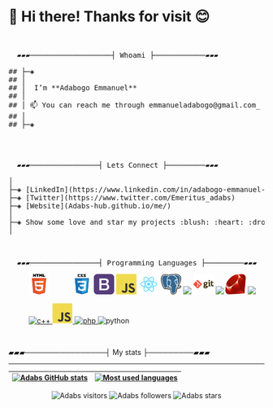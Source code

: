 
# 👋 Hi there! Thanks for visit :blush:

<pre>
<br>
  ▰▰▰───────────────────┤ Whoami ├────────────▰▰▰

## ├─◈ 
## │
## │  I’m **Adabogo Emmanuel**
## │  
## │ 📫 You can reach me through emmanueladabogo@gmail.com_
## │
## ├─◈ 


<br>
  ▰▰▰────────────────┤ Lets Connect ├─────────▰▰▰

│
├─◈ [LinkedIn](https://www.linkedin.com/in/adabogo-emmanuel-89a213216/)
├─◈ [Twitter](https://www.twitter.com/Emeritus_adabs)
├─◈ [Website](Adabs-hub.github.io/me/)
│
├─◈ Show some love and star my projects :blush: :heart: :droplet:
│

<br>
  ▰▰▰────────────────┤ Programming Languages ├─────────▰▰▰
</pre>
<!--       LANG -->
<code><img style = "padding-left: 40px;" height="40" src="https://raw.githubusercontent.com/github/explore/80688e429a7d4ef2fca1e82350fe8e3517d3494d/topics/html/html.png"></code>
<code><img style="padding-left: 40px;" height="40" src="https://raw.githubusercontent.com/github/explore/80688e429a7d4ef2fca1e82350fe8e3517d3494d/topics/css/css.png"></code>
<code><img height="40" src="https://raw.githubusercontent.com/github/explore/80688e429a7d4ef2fca1e82350fe8e3517d3494d/topics/bootstrap/bootstrap.png"></code>
<code><img height="40" src="https://raw.githubusercontent.com/github/explore/80688e429a7d4ef2fca1e82350fe8e3517d3494d/topics/javascript/javascript.png"></code>
<code><img height="40" src="https://raw.githubusercontent.com/github/explore/80688e429a7d4ef2fca1e82350fe8e3517d3494d/topics/react/react.png"></code>
<code><img height="40" src="https://raw.githubusercontent.com/github/explore/80688e429a7d4ef2fca1e82350fe8e3517d3494d/topics/postgresql/postgresql.png"></code>
<code><img height="40" src="https://www.gstatic.com/devrel-devsite/prod/v8384ce39f720e001fb8bd2a6f94b1084300273daaf700bffd864da68ae2d9c21/webrtc/images/lockup.svg"></code>
<code><img height="40" src="https://raw.githubusercontent.com/github/explore/80688e429a7d4ef2fca1e82350fe8e3517d3494d/topics/git/git.png"></code>
<code><img height="40" src="https://www.vectorlogo.zone/logos/socketio/socketio-ar21.svg"></code>
<code><img height="40" src="https://raw.githubusercontent.com/github/explore/80688e429a7d4ef2fca1e82350fe8e3517d3494d/topics/ruby/ruby.png"></code>
<code><img height="40" src="https://upload.wikimedia.org/wikipedia/commons/thumb/6/62/Ruby_On_Rails_Logo.svg/1200px-Ruby_On_Rails_Logo.svg.png"></code>
<!--       LANG -->
<p align="left"><a href="https://getbootstrap.com" target="_blank" rel="noreferrer">
    <img style = "padding-left: 40px;" src="https://cdn-icons-png.flaticon.com/512/6132/6132222.png"
      alt="c++" width="40" height="40" /> </a> </a> <a href="https://www.w3schools.com/css/" target="_blank"
    rel="noreferrer"> 
      <img
      src="https://raw.githubusercontent.com/devicons/devicon/master/icons/javascript/javascript-original.svg"
      alt="javascript" width="40" height="40" /> <a href="https://www.photoshop.com/en" target="_blank"
    rel="noreferrer"> 
        <img
      src="https://cdn-icons-png.flaticon.com/512/528/528261.png"
      alt="php" width="40" height="40" /> <a href="https://cdn-icons-png.flaticon.com" target="_blank"
    rel="noreferrer"> 
      </a>
       <img
  src="https://as1.ftcdn.net/v2/jpg/02/69/37/40/1000_F_269374043_29oWqzUTXIQ0Vxha9gLEiyInUAzvzRqr.jpg"
      alt="python" width="40" height="40" /> <a href="https://cdn-icons-png.flaticon.com" target="_blank"
    rel="noreferrer"> 
      </a>
 </p>
<br>

  ▰▰▰────────────────┤ My stats ├─────────▰▰▰

---------------
| [![Adabs GitHub stats](https://github-readme-stats.vercel.app/api?username=adabs-hub&count_private=true&show_icons=true&hide=issues&hide_border=true&theme=jolly)](https://github.com/adabs-hub?tab=repositories) | [![Most used languages](https://github-readme-stats.vercel.app/api/top-langs/?username=adabs-hub&layout=compact&hide_border=true&theme=jolly)](https://github.com/adabs-hub?tab=repositories) |
|:-:|:-:|

<p align="center">
	<img alt="Adabs visitors" src="https://komarev.com/ghpvc/?username=adabs-hub&color=8c36db&style=flat&label=visitors" />
	<img alt="Adabs followers" src="https://img.shields.io/github/followers/adabs-hub?color=blueviolet" />
	<img alt="Adabs stars" src="https://img.shields.io/github/stars/adabs-hub?color=blueviolet" />
</p>

